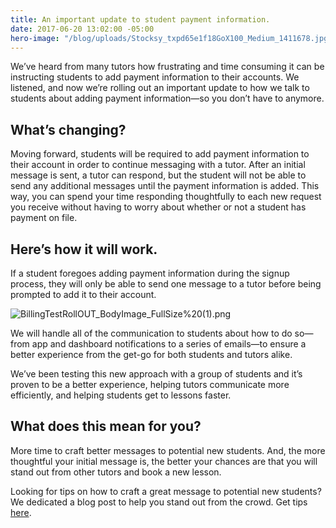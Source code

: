 ```yaml
---
title: An important update to student payment information.
date: 2017-06-20 13:02:00 -05:00
hero-image: "/blog/uploads/Stocksy_txpd65e1f18GoX100_Medium_1411678.jpg"
---
```


We’ve heard from many tutors how frustrating and time consuming it can be instructing students to add payment information to their accounts. We listened, and now we’re rolling out an important update to how we talk to students about adding payment information—so you don’t have to anymore.

## What’s changing?
Moving forward, students will be required to add payment information to their account in order to continue messaging with a tutor. After an initial message is sent, a tutor can respond, but the student will not be able to send any additional messages until the payment information is added. This way, you can spend your time responding thoughtfully to each new request you receive without having to worry about whether or not a student has payment on file.  

## Here’s how it will work.
 
If a student foregoes adding payment information during the signup process, they will only be able to send one message to a tutor before being prompted to add it to their account. 
 
![BillingTestRollOUT_BodyImage_FullSize%20(1).png](/blog/uploads/BillingTestRollOUT_BodyImage_FullSize%20(1).png)

We will handle all of the communication to students about how to do so—from app and dashboard notifications to a series of emails—to ensure a better experience from the get-go for both students and tutors alike. 
 
We’ve been testing this new approach with a group of students and it’s proven to be a better experience, helping tutors communicate more efficiently, and helping students get to lessons faster. 

## What does this mean for you?
More time to craft better messages to potential new students. And, the more thoughtful your initial message is, the better your chances are that you will stand out from other tutors and book a new lesson.
 
Looking for tips on how to craft a great message to potential new students? We dedicated a blog post to help you stand out from the crowd. Get tips [here](https://www.wyzant.com/blog/tutor/writing-effective-messages-to-potential-new-students/).

